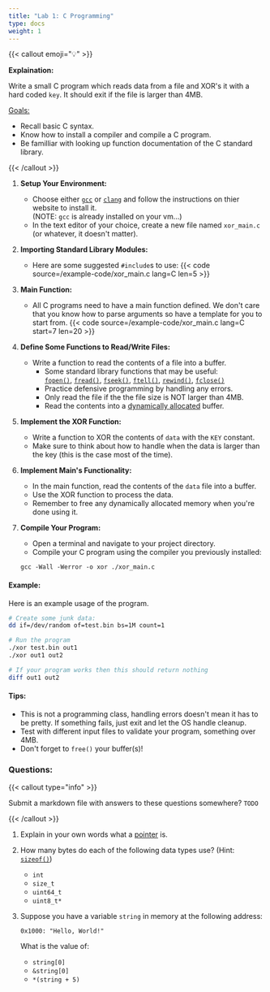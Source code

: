 ```yaml
---
title: "Lab 1: C Programming"
type: docs
weight: 1
---
```


{{< callout emoji="💡" >}}

**Explaination:**

Write a small C program which reads data from a file and XOR's it with a hard
coded `key`. It should exit if the file is larger than 4MB.

<u>Goals:</u>

- Recall basic C syntax.
- Know how to install a compiler and compile a C program.
- Be familliar with looking up function documentation of the C standard library.

{{< /callout >}}

1. **Setup Your Environment:**
   - Choose either [`gcc`](https://gcc.gnu.org/) or
     [`clang`](https://clang.llvm.org/) and follow the instructions on thier
     website to install it. <br> (NOTE: `gcc` is already installed on your
     vm...)
   - In the text editor of your choice, create a new file named `xor_main.c` (or
     whatever, it doesn't matter).

1. **Importing Standard Library Modules:**

   - Here are some suggested `#include`s to use: {{< code
     source=/example-code/xor_main.c lang=C len=5 >}}

1. **Main Function:**

   - All C programs need to have a main function defined. We don't care that you
     know how to parse arguments so have a template for you to start from. {{<
     code source=/example-code/xor_main.c lang=C start=7 len=20 >}}

1. **Define Some Functions to Read/Write Files:**

   - Write a function to read the contents of a file into a buffer.
     - Some standard library functions that may be useful: <br>
       [`fopen()`](https://en.cppreference.com/w/c/io/fopen),
       [`fread()`](https://en.cppreference.com/w/c/io/fread),
       [`fseek()`](https://en.cppreference.com/w/c/io/fseek),
       [`ftell()`](https://en.cppreference.com/w/c/io/ftell),
       [`rewind()`](https://en.cppreference.com/w/c/io/rewind),
       [`fclose()`](https://en.cppreference.com/w/c/io/fclose)
     - Practice defensive programming by handling any errors.
     - Only read the file if the the file size is NOT larger than 4MB.
     - Read the contents into a
       [dynamically allocated](https://en.cppreference.com/w/c/memory/malloc)
       buffer.

1. **Implement the XOR Function:**

   - Write a function to XOR the contents of `data` with the `KEY` constant.
   - Make sure to think about how to handle when the data is larger than the key
     (this is the case most of the time).

1. **Implement Main's Functionality:**

   - In the main function, read the contents of the `data` file into a buffer.
   - Use the XOR function to process the data.
   - Remember to free any dynamically allocated memory when you're done using
     it.

1. **Compile Your Program:**

   - Open a terminal and navigate to your project directory.
   - Compile your C program using the compiler you previously installed:

   ```{filename=Bash}
   gcc -Wall -Werror -o xor ./xor_main.c
   ```

#### Example:

Here is an example usage of the program.

```sh {filename=Bash}
# Create some junk data:
dd if=/dev/random of=test.bin bs=1M count=1

# Run the program
./xor test.bin out1
./xor out1 out2

# If your program works then this should return nothing
diff out1 out2
```

#### Tips:

- This is not a programming class, handling errors doesn't mean it has to be
  pretty. If something fails, just exit and let the OS handle cleanup.
- Test with different input files to validate your program, something over 4MB.
- Don't forget to `free()` your buffer(s)!

### Questions:

{{< callout type="info" >}}

Submit a markdown file with answers to these questions somewhere? `TODO`

{{< /callout >}}

1. Explain in your own words what a
   [pointer](https://en.wikipedia.org/wiki/Pointer_(computer_programming)) is.

1. How many bytes do each of the following data types use? (Hint:
   [`sizeof()`](https://en.cppreference.com/w/c/language/sizeof))
   - `int`
   - `size_t`
   - `uint64_t`
   - `uint8_t*`

1. Suppose you have a variable `string` in memory at the following address:
   ```
   0x1000: "Hello, World!"
   ```
   What is the value of:
   - `string[0]`
   - `&string[0]`
   - `*(string + 5)`
